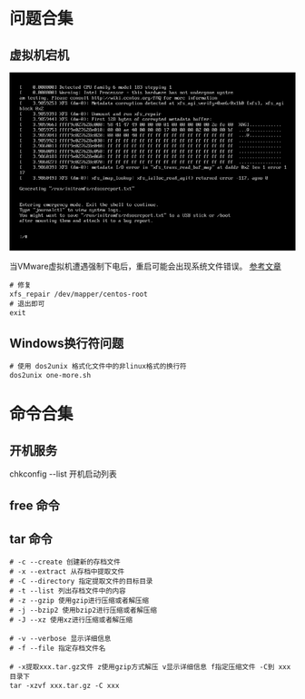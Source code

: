# 问题合集

## 虚拟机宕机

![img.png](linux虚拟机宕机日志截图.png)

当VMware虚拟机遭遇强制下电后，重启可能会出现系统文件错误。
[参考文章](https://blog.csdn.net/zhanremo3062/article/details/113842682)

```shell
# 修复
xfs_repair /dev/mapper/centos-root
# 退出即可
exit
```

## Windows换行符问题

```shell
# 使用 dos2unix 格式化文件中的非linux格式的换行符
dos2unix one-more.sh
```

# 命令合集

## 开机服务

chkconfig --list 开机启动列表

## free 命令

## tar 命令

```shell
# -c --create 创建新的存档文件
# -x --extract 从存档中提取文件
# -C --directory 指定提取文件的目标目录
# -t --list 列出存档文件中的内容
# -z --gzip 使用gzip进行压缩或者解压缩
# -j --bzip2 使用bzip2进行压缩或者解压缩
# -J --xz 使用xz进行压缩或者解压缩

# -v --verbose 显示详细信息
# -f --file 指定存档文件名

# -x提取xxx.tar.gz文件 z使用gzip方式解压 v显示详细信息 f指定压缩文件 -C到 xxx目录下 
tar -xzvf xxx.tar.gz -C xxx
```

